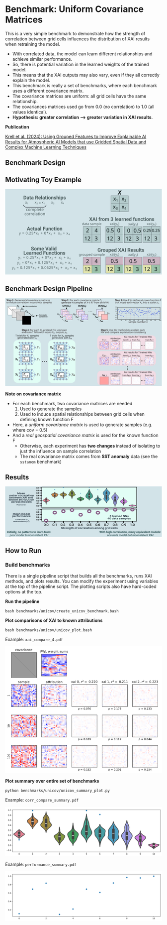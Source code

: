 # Benchmark: Uniform Covariance Matrices

This is a very simple benchmark to demonstrate how the strength of correlation between grid cells influences the distribution of XAI results when retraining the model. 

- With correlated data, the model can learn different relationships and achieve similar performance.
- So, there is potential variation in the learned weights of the trained model.
- This means that the XAI outputs may also vary, even if they all correctly explain the model.
- This benchmark is really a set of benchmarks, where each benchmark uses a different covariance matrix.
- The covariance matrices are uniform: all grid cells have the same relationship.
- The covariances matrices used go from 0.0 (no correlation) to 1.0 (all values identical). 
- **Hypothesis: greater correlation --> greater variation in XAI results**. 

**Publication**

[Krell et al. (2024): Using Grouped Features to Improve Explainable AI Results for Atmospheric AI Models that use Gridded Spatial Data and Complex Machine Learning Techniques](https://ams.confex.com/ams/104ANNUAL/meetingapp.cgi/Paper/435616)

## Benchmark Design

## Motivating Toy Example

![Demonstration of toy example](img/unicov_toy_example.png)

## Benchmark Design Pipeline

![Benchmark pipeline](img/unicov_benchmark_design.png)

**Note on covariance matrix**

- For each benchmark, two covariance matrices are needed
  1. Used to generate the samples 
  2. Used to induce spatial relationships between grid cells when defining known function F
- Here, a _uniform covariance matrix_ is used to generate samples (e.g. where cov = 0.5)
- And a _real geospatial covariance matrix_ is used for the known function F
  - Otherwise, each experiment has **two changes** instead of isolating to just the influence on sample correlation
  - The real covariance matrix comes from **SST anomaly** data (see the `sstanom` benchmark)

## Results

![Benchmark results](img/unicov_results.png)

## How to Run

### Build benchmarks

There is a single pipeline script that builds all the benchmarks, runs XAI methods, and plots results.
You can modify the experiment using variables at the top of the pipeline script. 
The plotting scripts also have hard-coded options at the top. 

**Run the pipeline**

    bash benchmarks/unicov/create_unicov_benchmark.bash

**Plot comparisons of XAI to known attributions**

    bash benchmarks/unicov/unicov_plot.bash

Example: `xai_compare_4.pdf`

![A comparison of samples to ground truth](img/unicov_cmp4.png)


**Plot summary over entire set of benchmarks**

    python benchmarks/unicov/unicov_summary_plot.py

Example: `corr_compare_summary.pdf`

![Plot of the correlation distribution between XAI and ground truth](img/unicov_corr.png)


Example: `performance_summary.pdf`

![Plot of the performance for each trained model](img/unicov_perf.png)





